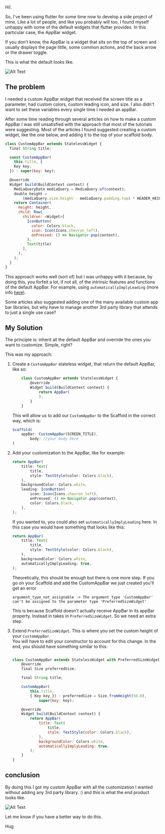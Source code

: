 Hi!.

So, I've been using flutter for some time now to develop a side project of mine. Like a lot of people, and like you probably will too, I found myself unhappy with some of the default widgets that flutter provides. In this particular case, the AppBar widget.

If you don't know, the AppBar is a widget that sits on the top of screen and usually displays the page tittle, some common actions, and the back arrow or the drawer toggle.

This is what the default looks like.

![Alt Text](https://dev-to-uploads.s3.amazonaws.com/i/745oviezhc20albt7vtc.jpg)

## The problem

I needed a custom AppBar widget that received the screen title as a parameter, had custom colors, custom leading icon, and size. I also didn't want to set these variables every single time I needed an appBar.

After some time reading through several articles on how to make a custom AppBar I was still unsatisfied with the approach that most of the tutorials were suggesting. Most of the articles I found suggested creating a custom widget, like the one below, and adding it to the top of your scaffold body.

```javascript
class CustomAppBar extends StatelessWidget {
  final String title;

  const CustomAppBar(
    this.title, {
    Key key,
  }) : super(key: key);

  @override
  Widget build(BuildContext context) {
    MediaQueryData mediaQuery = MediaQuery.of(context);
    double height =
        (mediaQuery.size.height - mediaQuery.padding.top) * HEADER_HEIGHT;
    return Container(
      height: height,
      child: Row(
        children: <Widget>[
          IconButton(
            color: Colors.black,
            icon: Icon(Icons.chevron_left),
            onPressed: () => Navigator.pop(context),
          ),
          Text(title)
        ],
      ),
    );
  }
}
```

This approach works well (sort of) but I was unhappy with it because, by doing this, you forfeit a lot, if not all, of the intrinsic features and functions of the default AppBar. For example, using `automaticallyImplyLeading` (more info [here](https://api.flutter.dev/flutter/material/AppBar/automaticallyImplyLeading.html)).

Some articles also suggested adding one of the many available custom app bar libraries, but why have to manage another 3rd party library that attends to just a single use case?

## My Solution

The principle is: inherit all the default AppBar and override the ones you want to customize. Simple, right?

This was my approach:

1. Create a `CustomAppBar` stateless widget, that return the default AppBar, like so:

    ```javascript
        class CustomAppBar extends StatelessWidget {
            @override
            Widget build(BuildContext context) {
                return AppBar(
                );
            }
        }

    ```

    This will allow us to add our `CustomAppBar` to the Scaffold in the correct way, which is:

    ```javascript
    Scaffold(
        appBar: CustomAppBar(SCREEN_TITLE),
            body: //your body here
    )
    ```

2. Add your customization to the AppBar, like for example:

    ```javascript
    return AppBar(
        title: Text(
            title,
            style: TextStyle(color: Colors.black),
        ),
        backgroundColor: Colors.white,
        leading: IconButton(
            icon: Icon(Icons.chevron_left),
            onPressed: () => Navigator.pop(context),
            color: Colors.black,
        ),
    );
    ```

    If you wanted to, you could also set `automaticallyImplyLeading` here. In this case you would have something that looks like this:

    ```javascript
    return AppBar(
        title: Text(
            title,
            style: TextStyle(color: Colors.black),
        ),
        backgroundColor: Colors.white,
        automaticallyImplyLeading: true,
    );
    ```

    Theoretically, this should be enough but there is one more step. If you go on your Scaffold and add the CustomAppBar we just created you'll get an error

    ```
    argument_type_not_assignable -> The argument type 'CustomAppBar' can't be assigned to the parameter type 'PreferredSizeWidget'
    ```

    This is because Scaffold doesn't actually receive AppBar in its appBar property. Instead in takes in `PreferredSizeWidget`. So we need an extra step.

4. Extend `PreferredSizeWidget`. This is where you set the custom height of your `CustomAppBar`.  
   You will have to edit your constructor to account for this change. In the end, you should have something similar to this:

    ```javascript

    class CustomAppBar extends StatelessWidget with PreferredSizeWidget {
        @override
        final Size preferredSize;

        final String title;

        CustomAppBar(
            this.title,
            { Key key,}) : preferredSize = Size.fromHeight(50.0),
                super(key: key);

        @override
        Widget build(BuildContext context) {
            return AppBar(
                title: Text(
                    title,
                    style: TextStyle(color: Colors.black),
                ),
                backgroundColor: Colors.white,
                automaticallyImplyLeading: true,
            );
        }
    }

    ```

## conclusion

By doing this I got my custom AppBar with all the customization I wanted without adding any 3rd party library. :) and this is what the end product looks like. 

![Alt Text](https://dev-to-uploads.s3.amazonaws.com/i/y2p56q2bjv53ydkca2go.jpg)

Let me know if you have a better way to do this. 

Hug
